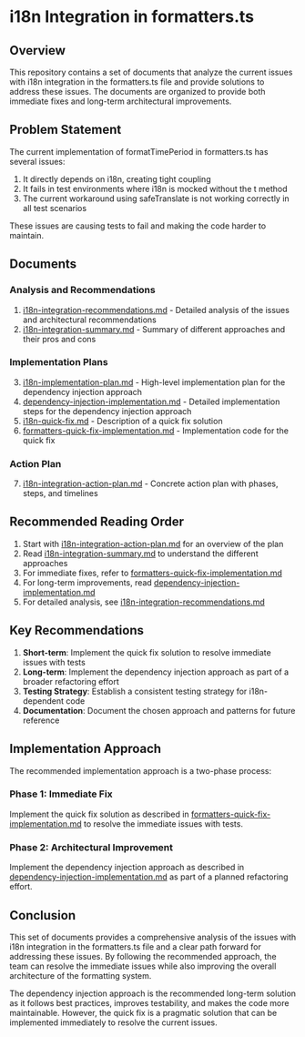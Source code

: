 # i18n Integration in formatters.ts

## Overview

This repository contains a set of documents that analyze the current issues with i18n integration in the formatters.ts file and provide solutions to address these issues. The documents are organized to provide both immediate fixes and long-term architectural improvements.

## Problem Statement

The current implementation of formatTimePeriod in formatters.ts has several issues:

1. It directly depends on i18n, creating tight coupling
2. It fails in test environments where i18n is mocked without the t method
3. The current workaround using safeTranslate is not working correctly in all test scenarios

These issues are causing tests to fail and making the code harder to maintain.

## Documents

### Analysis and Recommendations

1. [i18n-integration-recommendations.md](i18n-integration-recommendations.md) - Detailed analysis of the issues and architectural recommendations
2. [i18n-integration-summary.md](i18n-integration-summary.md) - Summary of different approaches and their pros and cons

### Implementation Plans

3. [i18n-implementation-plan.md](i18n-implementation-plan.md) - High-level implementation plan for the dependency injection approach
4. [dependency-injection-implementation.md](dependency-injection-implementation.md) - Detailed implementation steps for the dependency injection approach
5. [i18n-quick-fix.md](i18n-quick-fix.md) - Description of a quick fix solution
6. [formatters-quick-fix-implementation.md](formatters-quick-fix-implementation.md) - Implementation code for the quick fix

### Action Plan

7. [i18n-integration-action-plan.md](i18n-integration-action-plan.md) - Concrete action plan with phases, steps, and timelines

## Recommended Reading Order

1. Start with [i18n-integration-action-plan.md](i18n-integration-action-plan.md) for an overview of the plan
2. Read [i18n-integration-summary.md](i18n-integration-summary.md) to understand the different approaches
3. For immediate fixes, refer to [formatters-quick-fix-implementation.md](formatters-quick-fix-implementation.md)
4. For long-term improvements, read [dependency-injection-implementation.md](dependency-injection-implementation.md)
5. For detailed analysis, see [i18n-integration-recommendations.md](i18n-integration-recommendations.md)

## Key Recommendations

1. **Short-term**: Implement the quick fix solution to resolve immediate issues with tests
2. **Long-term**: Implement the dependency injection approach as part of a broader refactoring effort
3. **Testing Strategy**: Establish a consistent testing strategy for i18n-dependent code
4. **Documentation**: Document the chosen approach and patterns for future reference

## Implementation Approach

The recommended implementation approach is a two-phase process:

### Phase 1: Immediate Fix

Implement the quick fix solution as described in [formatters-quick-fix-implementation.md](formatters-quick-fix-implementation.md) to resolve the immediate issues with tests.

### Phase 2: Architectural Improvement

Implement the dependency injection approach as described in [dependency-injection-implementation.md](dependency-injection-implementation.md) as part of a planned refactoring effort.

## Conclusion

This set of documents provides a comprehensive analysis of the issues with i18n integration in the formatters.ts file and a clear path forward for addressing these issues. By following the recommended approach, the team can resolve the immediate issues while also improving the overall architecture of the formatting system.

The dependency injection approach is the recommended long-term solution as it follows best practices, improves testability, and makes the code more maintainable. However, the quick fix is a pragmatic solution that can be implemented immediately to resolve the current issues.